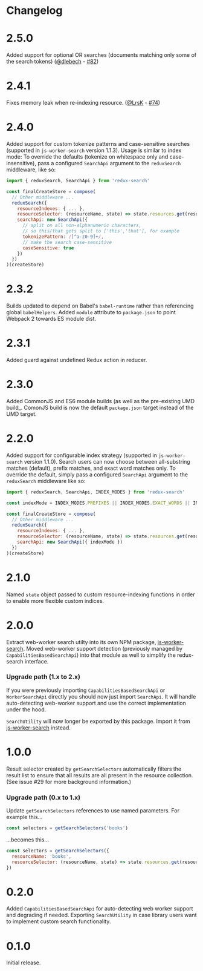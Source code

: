 # Changelog

# 2.5.0
Added support for optional OR searches (documents matching only some of the search tokens) ([@dlebech](https://github.com/dlebech) - [#82](https://github.com/bvaughn/redux-search/pull/82))

# 2.4.1
Fixes memory leak when re-indexing resource. ([@LrsK](https://github.com/LrsK) - [#74](https://github.com/bvaughn/redux-search/pull/74))

# 2.4.0
Added support for custom tokenize patterns and case-sensitive searches (supported in `js-worker-search` version 1.1.3). Usage is similar to index mode: To override the defaults (tokenize on whitespace only and case-insensitive), pass a configured `SearchApi` argument to the `reduxSearch` middleware, like so:

```js
import { reduxSearch, SearchApi } from 'redux-search'

const finalCreateStore = compose(
  // Other middleware ...
  reduxSearch({
    resourceIndexes: { ... },
    resourceSelector: (resourceName, state) => state.resources.get(resourceName),
    searchApi: new SearchApi({
      // split on all non-alphanumeric characters,
      // so this/that gets split to ['this','that'], for example
      tokenizePattern: /[^a-z0-9]+/,
      // make the search case-sensitive
      caseSensitive: true
    })
  })
)(createStore)
```

# 2.3.2
Builds updated to depend on Babel's `babel-runtime` rather than referencing global `babelHelpers`.
Added `module` attribute to `package.json` to point Webpack 2 towards ES module dist.

# 2.3.1
Added guard against undefined Redux action in reducer.

# 2.3.0
Added CommonJS and ES6 module builds (as well as the pre-existing UMD build_.
ComonJS build is now the default `package.json` target instead of the UMD target.

# 2.2.0
Added support for configurable index strategy (supported in `js-worker-search` version 1.1.0).
Search users can now choose between all-substring matches (default), prefix matches, and exact word matches only.
To override the default, simply pass a configured `SearchApi` argument to the `reduxSearch` middleware like so:

```js
import { reduxSearch, SearchApi, INDEX_MODES } from 'redux-search'

const indexMode = INDEX_MODES.PREFIXES || INDEX_MODES.EXACT_WORDS || INDEX_MODES.ALL_SUBSTRINGS

const finalCreateStore = compose(
  // Other middleware ...
  reduxSearch({
    resourceIndexes: { ... },
    resourceSelector: (resourceName, state) => state.resources.get(resourceName),
    searchApi: new SearchApi({ indexMode })
  })
)(createStore)
```

# 2.1.0
Named `state` object passed to custom resource-indexing functions in order to enable more flexible custom indices.

# 2.0.0
Extract web-worker search utilty into its own NPM package, [js-worker-search](https://github.com/bvaughn/js-worker-search). Moved web-worker support detection (previously managed by `CapabilitiesBasedSearchApi`) into that module as well to simplify the redux-search interface.

### Upgrade path (1.x to 2.x)
If you were previously importing `CapabilitiesBasedSearchApi` or `WorkerSearchApi` directly you should now just import `SearchApi`. It will handle auto-detecting web-worker support and use the correct implementation under the hood.

`SearchUtility` will now longer be exported by this package. Import it from [js-worker-search](https://github.com/bvaughn/js-worker-search) instead.

# 1.0.0
Result selector created by `getSearchSelectors` automatically filters the result list to ensure that all results are all present in the resource collection. (See issue #29 for more background information.)

### Upgrade path (0.x to 1.x)

Update `getSearchSelectors` references to use named parameters. For example this...

```javascript
const selectors = getSearchSelectors('books')
```

...becomes this...

```javascript
const selectors = getSearchSelectors({
  resourceName: 'books',
  resourceSelector: (resourceName, state) => state.resources.get(resourceName)
})
```

# 0.2.0
Added `CapabilitiesBasedSearchApi` for auto-detecting web worker support and degrading if needed.
Exporting `SearchUtility` in case library users want to implement custom search functionality.

# 0.1.0
Initial release.
